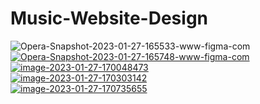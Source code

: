 # Music-Website-Design
<img src="https://i.ibb.co/tcpK9TK/Opera-Snapshot-2023-01-27-165533-www-figma-com.png" alt="Opera-Snapshot-2023-01-27-165533-www-figma-com" border="0">
<br>
<a href=""><img src="https://i.ibb.co/zQfzBZf/Opera-Snapshot-2023-01-27-165748-www-figma-com.png" alt="Opera-Snapshot-2023-01-27-165748-www-figma-com" border="0"></a>
<br>
<a href=""><img src="https://i.ibb.co/Wp21vpg/image-2023-01-27-170048473.png" alt="image-2023-01-27-170048473" border="0"></a>
<br>
<a href=""><img src="https://i.ibb.co/pdptScJ/image-2023-01-27-170303142.png" alt="image-2023-01-27-170303142" border="0"></a>
<br>
<a href=""><img src="https://i.ibb.co/nw0rqxW/image-2023-01-27-170735655.png" alt="image-2023-01-27-170735655" border="0"></a>

